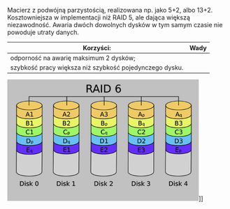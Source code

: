 Macierz z podwójną parzystością, realizowana np. jako 5+2, albo 13+2. Kosztowniejsza w implementacji niż RAID 5, ale dająca większą niezawodność. Awaria dwóch dowolnych dysków w tym samym czasie nie powoduje utraty danych.

|  						  							  								 Korzyści:  							 						 					                                               |  						  							  								 Wady  							 						 					 |
|-------------------------------------------------------------------|----------------|
|  						  							  								 odporność na awarię maksimum 2 dysków;  							 						 					                  |  					              |
|  						  							  								 szybkość pracy większa niż szybkość pojedynczego dysku.  							 						 					 |  					              |

![raid6](/grafiki/3_2_1_raid6.png)]]